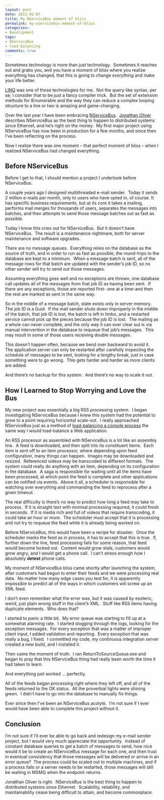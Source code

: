 ```yaml
---
layout: post
date: 2011-02-07
title: My NServiceBus moment of bliss
permalink: my-nservicebus-moment-of-bliss
categories:
- Development
tags:
- NServiceBus
- load balancing
comments: true
---
```

Sometimes technology is more than just technology.  Sometimes it reaches out and grabs you, and you have a moment of bliss where you realize everything has changed, that this is going to change *everything* and make your life better.

[LINQ](http://msdn.microsoft.com/en-us/library/bb308959.aspx) was one of those technologies for me.  Not the query-like syntax, per se; I consider that to be just a fancy compiler trick.  But the set of extension methods for IEnumerable and the way they can reduce a complex looping structure to a line or two is amazing and game-changing.

Over the last year I have been embracing [NServiceBus](http://www.nservicebus.com/).  [Jonathan Oliver](http://jonathan-oliver.blogspot.com/) describes NServiceBus as the best thing to happen to distributed systems since Ethernet, and he’s right on the money.  My first major project using NServiceBus has now been in production for a few months, and since then I’ve been reflecting on the process.

Now I realize there was one moment – that perfect moment of bliss – when I realized NServiceBus had changed everything.

<!-- more -->

## Before NServiceBus

Before I get to that, I should mention a project I undertook before NServiceBus.

A couple years ago I designed multithreaded e-mail sender.  Today it sends 2 million e-mails per month, only to users who have opted in, of course. It has specific business requirements, but at its core it takes a mailing, performs mail merges for thousands of users, separates the messages into batches, and then attempts to send those message batches out as fast as possible.

Today I know this cries out for NServiceBus.  But it doesn’t have NServiceBus.  The result is a maintenance nightmare, both for server maintenance and software upgrades.

There are no message queues.  Everything relies on the database as the source of truth, and in order to run as fast as possible, the round-trips to the database are kept to a minimum.  When a message batch is sent, all of the message rows for that batch are updated with the sender’s job ID, so no other sender will try to send out those messages.

Assuming everything goes well and no exceptions are thrown, one database call updates all of the messages from that job ID as having been sent.  If there are any exceptions, those are reported first- one at a time-and then the rest are marked as sent in the same way.

So in the middle of a message batch, state exists only in server memory.  The job ID is a Guid.  If the mail sender shuts down improperly in the middle of the batch, that job ID is lost, the batch is left in limbo, and a restarted service cannot pick up the pieces because the job ID is lost.  The mailing as a whole can never complete, and the only way it can ever clear out is via manual intervention in the database to requeue that job’s messages.  This may result in some of those users receiving double messages.

This doesn’t happen often, because we bend over backward to avoid it.  The application server can only be restarted after carefully inspecting the schedule of messages to be sent, looking for a lengthy break, just in case something were to go wrong.  This gets harder and harder as more clients are added.

And there’s no backup for this system.  And there’s no way to scale it out.

## How I Learned to Stop Worrying and Love the Bus

My new project was essentially a big RSS processing system.  I began investigating NServiceBus because I knew this system had the potential to grow to a point requiring horizontal scale-out.  I really approached NServiceBus just as a method of [load-balancing a console process](http://www.make-awesome.com/2010/03/nservicebus-a-solution-for-load-balancing-console-applications/) the same way I would load-balance a Web application.

An RSS processor as assembled with NServiceBus is a lot like an assembly line.  A feed is downloaded, and then split into its constituent items.  Each item is sent off to an item processor, where depending upon feed configuration, many things can happen.  Images may be downloaded and resized.  Referenced videos may be transcoded to different formats.  The system could really do anything with an item, depending on its configuration in the database.  A saga is responsible for waiting until all the items have been processed, at which point the feed is complete and other applications can be notified via events.  Above it all, a scheduler is responsible for watching over everything and commanding the feed to reprocess after a given timeout.

The real difficulty is there’s no way to predict how long a feed may take to process.  If it is straight text with minimal processing required, it could finish in seconds.  If it is media rich and full of videos that require transcoding, it could take an hour or more.  The scheduler must accept that it is processing and not try to requeue the feed while it is already being worked on.

Before NServiceBus, this would have been a recipe for disaster.  Once the scheduler marks the feed as in process, it has to accept that this is true.  If, further down the line, feed processing fails for some reason, that feed would become locked out.  Content would grow stale, customers would grow angry, and I would get a phone call.  I can’t stress enough how I absolutely **detest** phone calls.

My moment of NServiceBus bliss came shortly after launching the system, after customers had begun to enter their feeds and we were processing real data.  No matter how many edge cases you test for, it is apparently impossible to predict all of the ways in which customers will screw up an XML feed.

I don’t even remember what the error was, but it was caused by esoteric, weird, just plain wrong stuff in the client’s XML.  Stuff like RSS items having duplicate elements.  Who does that?

I started to panic a little bit.  My error queue was starting to fill up at a somewhat alarming rate.  I started slogging through the logs, looking for the exception messages.  For every exception that was a matter of improper client input, I added validation and reporting.  Every exception that was really a bug, I fixed.  I committed my code, my continuous integration server created a new build, and I installed it.

Then came the moment of truth.  I ran ReturnToSourceQueue.exe and began to pray that this NServiceBus thing had really been worth the time it had taken to learn.

And everything just worked … perfectly.

All of the feeds began processing right where they left off, and all of the feeds returned to the OK status.  All the proverbial lights were shining green.  I didn’t have to go into the database to manually fix things.

Ever since then I’ve been an NServiceBus acolyte.  I’m not sure if I ever would have been able to complete this project without it.

## Conclusion

I’m not sure if I’ll ever be able to go back and redesign my e-mail sender project, but I would very much appreciate the opportunity.  Instead of constant database queries to get a batch of messages to send, how nice would it be to create an NServiceBus message for each one, and then trust in eventual consistency that those messages will be delivered or arrive in an error queue?  The process could be scaled out to multiple machines, and if a process fails or a server needs to be restarted, those messages will still be waiting in MSMQ when the endpoint returns.

Jonathan Oliver is right.  NServiceBus is the best thing to happen to distributed systems since Ethernet.  Scalability, reliability, and maintainability cease being difficult to attain, and become commonplace.
